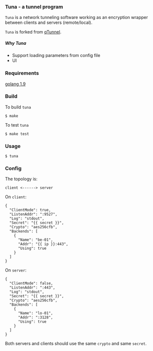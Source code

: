 ### Tuna - a tunnel program

`Tuna` is a network tunneling software working as an encryption wrapper between clients and servers (remote/local).

`Tuna` is forked from [qTunnel](https://github.com/getqujing/qtunnel).

##### Why Tuna

- Support loading parameters from config file
- UI

### Requirements

[golang 1.9](http://golang.org/dl/)

### Build

To build `tuna`

```
$ make
```

To test `tuna`

```
$ make test
```

### Usage

```
$ tuna
```

### Config

The topology is:
```
client <------> server
```

On `client`:
```
{
  "ClientMode": true,
  "ListenAddr": ":9527",
  "Log": "stdout",
  "Secret": "{{ secret }}",
  "Crypto": "aes256cfb",
  "Backends": [
    {
      "Name": "be-01",
      "Addr": "{{ ip }}:443",
      "Using": true
    }
  ]
}
```

On `server`:
```
{
  "ClientMode": false,
  "ListenAddr": ":443",
  "Log": "stdout",
  "Secret": "{{ secret }}",
  "Crypto": "aes256cfb",
  "Backends": [
    {
      "Name": "lo-01",
      "Addr": ":3128",
      "Using": true
    }
  ]
}
```

Both servers and clients should use the same `crypto` and same `secret`.

